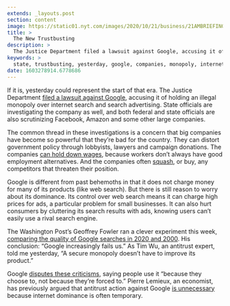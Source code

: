 ```yaml
--- 
extends: _layouts.post 
section: content 
image: https://static01.nyt.com/images/2020/10/21/business/21AMBRIEFING-promo/21AMBRIEFING-lede-facebookJumbo.jpg 
title: > 
  The New Trustbusting 
description: > 
  The Justice Department filed a lawsuit against Google, accusing it of holding an illegal monopoly over internet search and search advertising.State officials are investigating the company as well, and both federal and state officials are also scrutinizing Facebook, Amazon and some other large companies.Google is different from past behemoths in that it does not charge money for many of its products (like web search).Its control over web search means it can charge high prices for ads, a particular problem for small businesses.The Washington Post’s Geoffrey Fowler ran a clever experiment this week, comparing the quality of Google searches in 2020 and 2000. 
keywords: > 
  state, trustbusting, yesterday, google, companies, monopoly, internet, search, officials, theyre, web 
date: 1603278914.6778686 
--- 
```

<div><p class="css-158dogj evys1bk0">If it is, yesterday could represent the start of that era. The Justice Department <a class="css-1g7m0tk" href="https://www.nytimes.com/2020/10/20/technology/google-antitrust.html" title="">filed a lawsuit against Google</a>, accusing it of holding an illegal monopoly over internet search and search advertising. State officials are investigating the company as well, and both federal and state officials are also scrutinizing Facebook, Amazon and some other large companies.</p><p class="css-158dogj evys1bk0">The common thread in these investigations is a concern that big companies have become so powerful that they&#8217;re bad for the country. They can distort government policy through lobbyists, lawyers and campaign donations. The companies <a class="css-1g7m0tk" href="https://www.nytimes.com/2018/05/20/opinion/monopsony-rigidity-and-the-wage-puzzle-wonkish.html" title="">can hold down wages</a>, because workers don&#8217;t always have good employment alternatives. And the companies often <a class="css-1g7m0tk" href="https://www.wired.com/story/google-ad-market-regulated-like-stock-market/" title="" rel="noopener noreferrer" target="_blank">squash</a>, or buy, any competitors that threaten their position.</p><p class="css-158dogj evys1bk0">Google is different from past behemoths in that it does not charge money for many of its products (like web search). But there is still reason to worry about its dominance. Its control over web search means it can charge high prices for ads, a particular problem for small businesses. It can also hurt consumers by cluttering its search results with ads, knowing users can&#8217;t easily use a rival search engine.</p><p class="css-158dogj evys1bk0">The Washington Post&#8217;s Geoffrey Fowler ran a clever experiment this week, <a class="css-1g7m0tk" href="https://www.washingtonpost.com/technology/2020/10/19/google-search-results-monopoly/" title="" rel="noopener noreferrer" target="_blank">comparing the quality of Google searches in 2020 and 2000</a>. His conclusion: &#8220;Google increasingly fails us.&#8221; As Tim Wu, an antitrust expert, told me yesterday, &#8220;A secure monopoly doesn&#8217;t have to improve its product.&#8221;</p><p class="css-158dogj evys1bk0">Google <a class="css-1g7m0tk" href="https://blog.google/outreach-initiatives/public-policy/response-doj" title="" rel="noopener noreferrer" target="_blank">disputes these criticisms</a>, saying people use it &#8220;because they choose to, not because they&#8217;re forced to.&#8221; Pierre Lemieux, an economist, has previously argued that antitrust action against Google <a class="css-1g7m0tk" href="https://www.econlib.org/library/Columns/y2015/Lemieuxgoogle.html" title="" rel="noopener noreferrer" target="_blank">is unnecessary</a> because internet dominance is often temporary.</p></div>